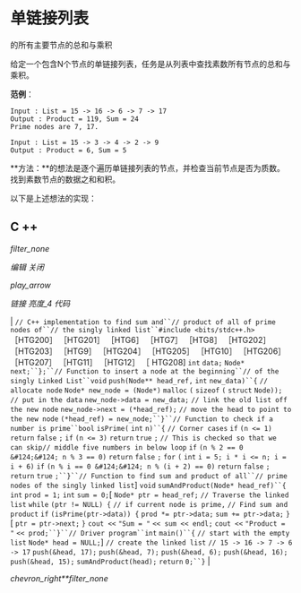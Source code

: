 # 单链接列表

的所有主要节点的总和与乘积

给定一个包含N个节点的单链接列表，任务是从列表中查找素数所有节点的总和与乘积。

**范例**：

```
Input : List = 15 -> 16 -> 6 -> 7 -> 17
Output : Product = 119, Sum = 24
Prime nodes are 7, 17.

Input : List = 15 -> 3 -> 4 -> 2 -> 9
Output : Product = 6, Sum = 5

```

**方法：**的想法是逐个遍历单链接列表的节点，并检查当前节点是否为质数。 找到素数节点的数据之和和积。

以下是上述想法的实现：

## C ++

*filter_none*

*编辑*
*关闭*

*play_arrow*

*链接*
*亮度_4*
*代码*

| `// C++ implementation to find sum and``// product of all of prime nodes of``// the singly linked list``#include <bits/stdc++.h>` ［HTG200］ ［HTG201］ ［HTG6］ ［HTG7］ ［HTG8］ ［HTG202］ ［HTG203］ ［HTG9］ ［HTG204］ ［HTG205］ ［HTG10］ ［HTG206］ ［HTG207］ ［HTG11］ ［HTG12］ ［ HTG208] `int` `data;` `Node* next;``};``// Function to insert a node at the beginning``// of the singly Linked List``void` `push(Node** head_ref,` `int` `new_data)``{` `// allocate node` `Node* new_node = (Node*)` `malloc` `(` `sizeof` `(` `struct` `Node));` `// put in the data` `new_node->data = new_data;` `// link the old list off the new node` `new_node->next = (*head_ref);` `// move the head to point to the new node` `(*head_ref) = new_node;``}``// Function to check if a number is prime``bool` `isPrime(` `int` `n)``{` `// Corner cases` `if` `(n <= 1)` `return` `false` `;` `if` `(n <= 3)` `return` `true` `;` `// This is checked so that we can skip`​​ `// middle five numbers in below loop` `if` `(n % 2 == 0 &#124;&#124; n % 3 == 0)` `return` `false` `;` `for` `(` `int` `i = 5; i * i <= n; i = i + 6)` `if` `(n % i == 0 &#124;&#124; n % (i + 2) == 0)` `return` `false` `;` `return` `true` `;``}``// Function to find sum and product of all``// prime nodes of the singly linked list`] `void` `sumAndProduct(Node* head_ref)``{` `int` `prod = 1;` `int` `sum = 0;`[ `Node* ptr = head_ref;` `// Traverse the linked list` `while` `(ptr != NULL) {` `// if current node is prime,` `// Find sum and product` `if` `(isPrime(ptr->data)) {` `prod *= ptr->data;` `sum += ptr->data;` `}` [ `ptr = ptr->next;` `}` `cout <<` `"Sum = "` `<< sum << endl;` `cout <<` `"Product = "` `<< prod;``}``// Driver program``int` `main()``{` `// start with the empty list` `Node* head = NULL;`] `// create the linked list` `// 15 -> 16 -> 7 -> 6 -> 17` `push(&head, 17);` `push(&head, 7);` `push(&head, 6);` `push(&head, 16);` `push(&head, 15);` `sumAndProduct(head);` `return` `0;``}` |

*chevron_right**filter_none*